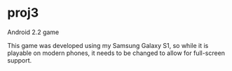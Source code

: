 # proj3
Android 2.2 game

This game was developed using my Samsung Galaxy S1, so while it is playable on modern phones, it needs to be changed to allow for full-screen support.
